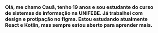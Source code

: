 ### Olá, me chamo Cauã, tenho 19 anos e sou estudante do curso de sistemas de informação na UNIFEBE. Já trabalhei com design e protipação no figma. Estou estudando atualmente React e Kotlin, mas sempre estou aberto para aprender mais.

<!--
**CauaDePaula/CauaDePaula** is a ✨ _special_ ✨ repository because its `README.md` (this file) appears on your GitHub profile.

Here are some ideas to get you started:

- 🔭 I’m currently working on ...
- 🌱 I’m currently learning ...
- 👯 I’m looking to collaborate on ...
- 🤔 I’m looking for help with ...
- 💬 Ask me about ...
- 📫 How to reach me: ...
- 😄 Pronouns: ...
- ⚡ Fun fact: ...
-->
